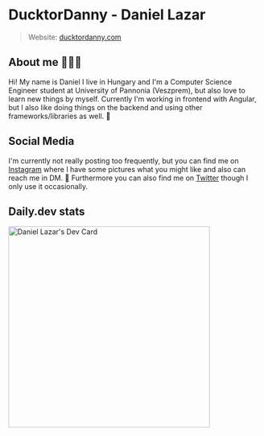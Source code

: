# DucktorDanny - Daniel Lazar

> Website: [ducktordanny.com](https://ducktordanny.com)

## About me 🙆🏼‍♂️

Hi! My name is Daniel I live in Hungary and I'm a Computer Science Engineer student at University of Pannonia (Veszprem), but also love to learn new things by myself. Currently I'm working in frontend with Angular, but I also like doing things on the backend and using other frameworks/libraries as well. 🔧

## Social Media

I'm currently not really posting too frequently, but you can find me on [Instagram](https://instagram.com/ducktordanny) where I have some pictures what you might like and also can reach me in DM. 📱
Furthermore you can also find me on [Twitter](https://twitter.com/ducktordanny) though I only use it occasionally.

## Daily.dev stats

<a href="https://app.daily.dev/ducktordanny"><img src="https://api.daily.dev/devcards/eaffd91ae815403897ec876b1ecd35a3.png?r=b71" width="400" alt="Daniel Lazar's Dev Card"/></a>
